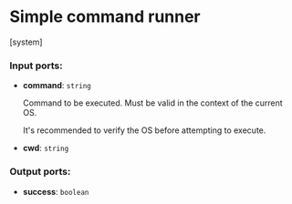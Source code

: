 # Simple command runner

[system]

### Input ports:

* __command__: `string`

    Command to be executed. Must be valid in the context of the current OS.
    
    It's recommended to verify the OS before attempting to execute.


* __cwd__: `string`

### Output ports:

* __success__: `boolean`

